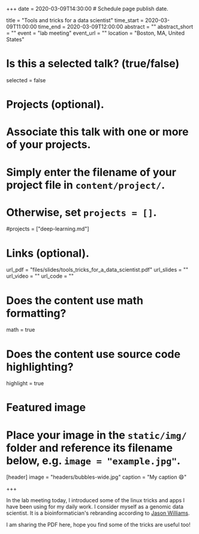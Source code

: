 +++
date = 2020-03-09T14:30:00  # Schedule page publish date.

title = "Tools and tricks for a data scientist"
time_start = 2020-03-09T11:00:00
time_end = 2020-03-09T12:00:00
abstract = ""
abstract_short = ""
event = "lab meeting"
event_url = ""
location = "Boston, MA, United States"

# Is this a selected talk? (true/false)
selected = false

# Projects (optional).
#   Associate this talk with one or more of your projects.
#   Simply enter the filename of your project file in `content/project/`.
#   Otherwise, set `projects = []`.
#projects = ["deep-learning.md"]

# Links (optional).
url_pdf = "files/slides/tools_tricks_for_a_data_scientist.pdf"
url_slides = ""
url_video = ""
url_code = ""

# Does the content use math formatting?
math = true

# Does the content use source code highlighting?
highlight = true

# Featured image
# Place your image in the `static/img/` folder and reference its filename below, e.g. `image = "example.jpg"`.
[header]
image = "headers/bubbles-wide.jpg"
caption = "My caption :smile:"

+++

In the lab meeting today, I introduced some of the linux tricks and apps I have been using 
for my daily work. I consider myself as a genomic data scientist. It is a bioinformatician's rebranding according to [Jason Williams](https://twitter.com/JasonWilliamsNY/status/1236671856788242436).

I am sharing the PDF here, hope you find some of the tricks are useful too!
